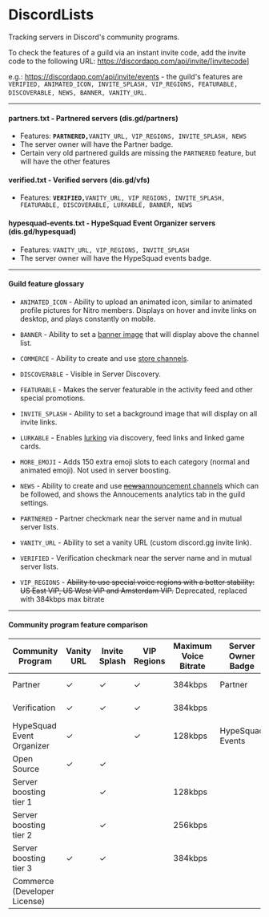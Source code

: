 # DiscordLists

Tracking servers in Discord's community programs.

To check the features of a guild via an instant invite code, add the invite code to the following URL: https://discordapp.com/api/invite/[invitecode] 

e.g.: https://discordapp.com/api/invite/events - the guild's features are `VERIFIED, ANIMATED_ICON, INVITE_SPLASH, VIP_REGIONS, FEATURABLE, DISCOVERABLE, NEWS, BANNER, VANITY_URL`.
 
----
 
#### partners.txt - Partnered servers (dis.gd/partners)
* Features: **`PARTNERED,`**`VANITY_URL, VIP_REGIONS, INVITE_SPLASH, NEWS`
* The server owner will have the Partner badge.
* Certain very old partnered guilds are missing the `PARTNERED` feature, but will have the other features 

#### verified.txt - Verified servers (dis.gd/vfs)
* Features: **`VERIFIED,`**`VANITY_URL, VIP_REGIONS, INVITE_SPLASH, FEATURABLE, DISCOVERABLE, LURKABLE, BANNER, NEWS`

#### hypesquad-events.txt - HypeSquad Event Organizer servers (dis.gd/hypesquad)
* Features: `VANITY_URL, VIP_REGIONS, INVITE_SPLASH`
* The server owner will have the HypeSquad events badge.

---- 

#### Guild feature glossary

* `ANIMATED_ICON` - Ability to upload an animated icon, similar to animated profile pictures for Nitro members. Displays on hover and invite links on desktop, and plays constantly on mobile.

* `BANNER` - Ability to set a [banner image](https://discordapp.com/developers/docs/game-and-server-management/vanity-perks#server-banner-background) that will display above the channel list.

* `COMMERCE` - Ability to create and use [store channels](https://discordapp.com/developers/docs/game-and-server-management/special-channels#store-channels).

* `DISCOVERABLE` - Visible in Server Discovery.

* `FEATURABLE` - Makes the server featurable in the activity feed and other special promotions.

* `INVITE_SPLASH` - Ability to set a background image that will display on all invite links.

* `LURKABLE` - Enables [lurking](https://discordapp.com/developers/docs/game-and-server-management/special-channels#special-channels-and-lurker-mode) via discovery, feed links and linked game cards.

* `MORE_EMOJI` - Adds 150 extra emoji slots to each category (normal and animated emoji). Not used in server boosting.

* `NEWS` - Ability to create and use [~~news~~announcement channels](https://support.discordapp.com/hc/en-us/articles/360028384531-Channel-Following-FAQ) which can be followed, and shows the Annoucements analytics tab in the guild settings.

* `PARTNERED` - Partner checkmark near the server name and in mutual server lists. 

* `VANITY_URL` - Ability to set a vanity URL (custom discord.gg invite link).

* `VERIFIED` - Verification checkmark near the server name and in mutual server lists. 

* `VIP_REGIONS` - ~~Ability to use special voice regions with a better stability: US East VIP, US West VIP and Amsterdam VIP.~~ Deprecated, replaced with 384kbps max bitrate 

----

#### Community program feature comparison 

| Community Program            | Vanity URL | Invite Splash | VIP Regions | Maximum Voice Bitrate | Server Owner Badge | Server Checkmark       | Extra Emoji Slots  | Animated Icon | Banner | Lurking | News Channels | Store Channels |
|------------------------------|------------|---------------|-------------|-----------------------|--------------------|------------------------|--------------------|---------------|--------|---------|---------------|----------------|
| Partner                      | ✓          | ✓             | ✓           | 384kbps               | Partner            | Partner Checkmark      |                    |               |        |         | ✓             |                |
| Verification                 | ✓          | ✓             | ✓           | 384kbps               |                    | Verification Checkmark |                    |               | ✓      | ✓       | ✓             |                |
| HypeSquad Event Organizer    | ✓          |               | ✓           | 128kbps               | HypeSquad Events   |                        |                    |               |        |         |               |                |
| Open Source                  | ✓          | ✓             |             |                       |                    |                        |                    |               |        |         |               |                |
| Server boosting tier 1       |            | ✓             |             | 128kbps               |                    |                        | 50 (100 total)     | ✓             |        |         |               |                |
| Server boosting tier 2       |            | ✓             |             | 256kbps               |                    |                        | 100 (150 total)    | ✓             | ✓      |         |               |                |
| Server boosting tier 3       | ✓          | ✓             |             | 384kbps               |                    |                        | 200 (250 total)    | ✓             | ✓      |         |               |                |
| Commerce (Developer License) |            |               |             |                       |                    |                        |                    |               |        | ✓       | ✓             | ✓              |
